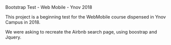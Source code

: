 Bootstrap Test - Web Mobile - Ynov 2018

This project is a beginning test for the WebMobile course dispensed in Ynov Campus in 2018.

We were asking to recreate the Airbnb search page, using boostrap and Jquery.

